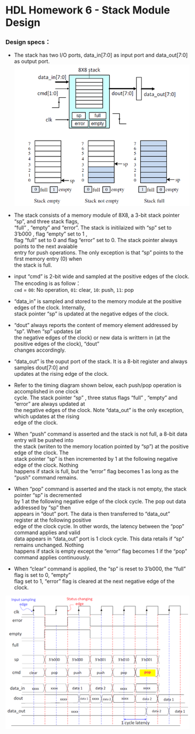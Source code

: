 # HDL Homework 6 - Stack Module Design
### Design specs：
- The stack has two I/O ports, data_in[7:0] as input port and data_out[7:0] as output port.
![Alt text](image.png)

- The stack consists of a memory module of 8X8, a 3-bit stack pointer “sp”, and three stack flags, </br>
“full” , “empty” and “error”. The stack is initilaized with “sp” set to 3’b000 , flag “empty” set to 1 , </br>
flag “full” set to 0 and flag “error” set to 0. The stack pointer always points to the next avaiable </br>
entry for push operations. The only exception is that “sp” points to the first memory entry (0) when </br>
the stack is full.

- input “cmd” is 2-bit wide and sampled at the positive edges of the clock. The encoding is as follow： </br>
`cmd` = `00`: No operation, `01`: clear, `10`: push, `11`: pop

- “data_in” is sampled and stored to the memory module at the positive edges of the clock. Internally, </br>
stack pointer “sp” is updated at the negative edges of the clock.

- “dout” always reports the content of memory element addressed by “sp”. When “sp” updates (at </br>
the negative edges of the clock) or new data is writtern in (at the positive edges of the clock), “dout” </br>
changes accordingly.

- “data_out” is the ouput port of the stack. It is a 8-bit register and always samples dout[7:0] and </br>
updates at the rising edge of the clock.

- Refer to the timing diagram shown below, each push/pop operation is accomplished in one clock </br>
cycle. The stack pointer “sp” , three status flags “full” , “empty” and “error” are always updated at </br>
the negative edges of the clock. Note “data_out” is the only exception, which updates at the rising </br>
edge of the clock.

- When “push” command is asserted and the stack is not full, a 8-bit data entry will be pushed into </br>
the stack (wriiten to the memory location pointed by “sp”) at the positive edge of the clock. The </br>
stack pointer “sp” is then incremented by 1 at the following negative edge of the clock. Nothing </br>
happens if stack is full, but the “error” flag becomes 1 as long as the “push” command remains.

- When “pop” command is asserted and the stack is not empty, the stack pointer “sp” is decremented </br>
by 1 at the following negative edge of the clock cycle. The pop out data addressed by “sp” then </br>
appears in “dout” port. The data is then transferred to “data_out” register at the following positive </br>
edge of the clock cycle. In other words, the latency between the “pop” command applies and valid </br>
data appears in “data_out” port is 1 clock cycle. This data retails if “sp” remains unchanged. Nothing </br>
happens if stack is empty except the “error” flag becomes 1 if the “pop” command applies continuously.

- When “clear” command is applied, the “sp” is reset to 3’b000, the “full” flag is set to 0, “empty” </br>
flag set to 1, “error” flag is cleared at the next negative edge of the clock.

![Alt text](image-1.png)
